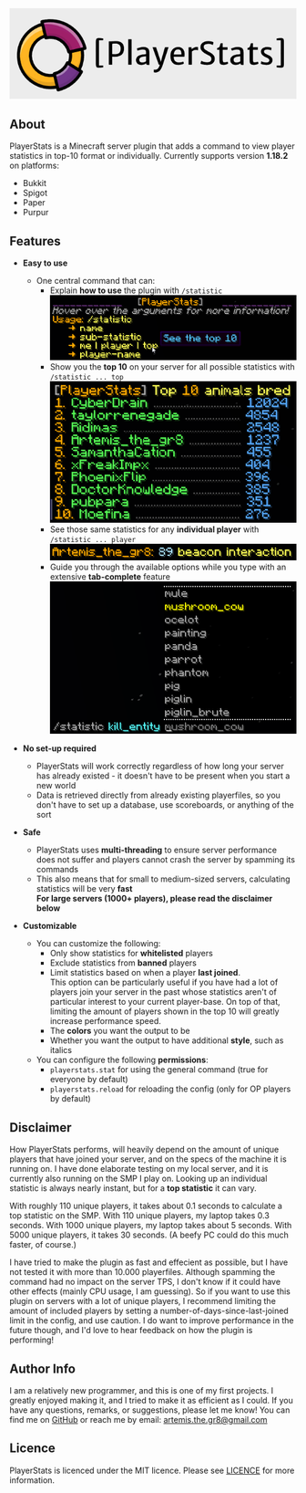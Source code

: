 ![PlayerStats_Logo](src/main/resources/images/logo.png)
## About
PlayerStats is a Minecraft server plugin that adds a command to view player statistics in 
top-10 format or individually. Currently supports version **1.18.2** on platforms:
- Bukkit
- Spigot
- Paper
- Purpur

## Features 
* **Easy to use**
   - One central command that can:
     - Explain **how to use** the plugin with `/statistic`
       ![Usage](src/main/resources/images/usage.png)
     - Show you the **top 10** on your server for all possible statistics with `/statistic ... top`
       ![Top_10](src/main/resources/images/top_10_4.png)
     - See those same statistics for any **individual player** with `/statistic ... player`
       ![Individual_stat](src/main/resources/images/individual_stat.png)
     - Guide you through the available options while you type with an extensive **tab-complete** feature
       ![Tab_Complete](src/main/resources/images/tab_complete.png)

* **No set-up required**
   - PlayerStats will work correctly regardless of how long your server has already existed - it doesn't 
     have to be present when you start a new world
   - Data is retrieved directly from already existing playerfiles, so you don't have to 
     set up a database, use scoreboards, or anything of the sort

* **Safe**
   - PlayerStats uses **multi-threading** to ensure server performance does not suffer and 
     players cannot crash the server by spamming its commands
   - This also means that for small to medium-sized servers, calculating statistics will be very **fast**   
     **For large servers (1000+ players), please read the disclaimer below**  

* **Customizable**  
    - You can customize the following:
      - Only show statistics for **whitelisted** players
      - Exclude statistics from **banned** players
      - Limit statistics based on when a player **last joined**.  
        This option can be particularly useful if you have had a lot of players join your server in the past
        whose statistics aren't of particular interest to your current player-base.
        On top of that, limiting the amount of players shown in the top 10 will greatly increase performance speed.
      - The **colors** you want the output to be
      - Whether you want the output to have additional **style**, such as italics 
    - You can configure the following **permissions**:
      - `playerstats.stat` for using the general command (true for everyone by default)
      - `playerstats.reload` for reloading the config (only for OP players by default)

## Disclaimer
How PlayerStats performs, will heavily depend on the amount of unique players that have joined 
your server, and on the specs of the machine it is running on. I have done elaborate testing on 
my local server, and it is currently also running on the SMP I play on. Looking up an individual
statistic is always nearly instant, but for a **top statistic** it can vary.

With roughly 110 unique players, it takes about 0.1 seconds to calculate a top statistic on the SMP. 
With 110 unique players, my laptop takes 0.3 seconds.
With 1000 unique players, my laptop takes about 5 seconds. 
With 5000 unique players, it takes 30 seconds.
(A beefy PC could do this much faster, of course.) 

I have tried to make the plugin as fast and effecient as possible, but I have not tested it with more than 
10.000 playerfiles. Although spamming the command had no impact on the server TPS, I don't know if
it could have other effects (mainly CPU usage, I am guessing). So if you want to use this plugin on servers
with a lot of unique players, I recommend limiting the amount of included players by setting a 
number-of-days-since-last-joined limit in the config, and use caution. I do want to improve
performance in the future though, and I'd love to hear feedback on how the plugin is performing!

## Author Info
I am a relatively new programmer, and this is one of my first projects. I greatly enjoyed making it, 
and I tried to make it as efficient as I could. If you have any questions, remarks, or suggestions, 
please let me know! You can find me on [GitHub](https://github.com/Artemis-the-gr8) 
or reach me by email: artemis.the.gr8@gmail.com

## Licence
PlayerStats is licenced under the MIT licence. Please see [LICENCE](LICENSE) for more information.
